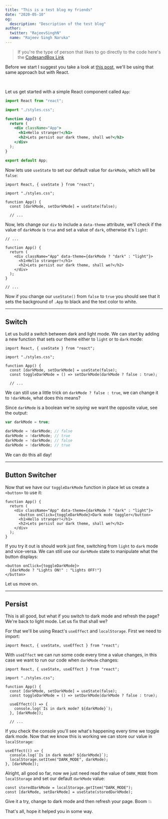 ```yaml
---
title: "This is a test blog my friends"
date: "2020-05-10"
og:
  description: "Description of the test blog"
author:
  twitter: "RajeevSinghN"
  name: "Rajeev Singh Naruka"
---
```


> If you're the type of person that likes to go directly to the code here's the [CodesandBox Link](https://codesandbox.io/s/affectionate-varahamihira-u5tvt?file=/src/App.js)

Before we start I suggest you take a look at [this post](https://telmo.im/writings/dark-light-mode-css-javascript), we'll be using that same approach but with React.

<br>

Let us get started with a simple React component called `App`:

```jsx
import React from "react";

import "./styles.css";

function App() {
  return (
    <div className="App">
      <h1>Hello stranger!</h1>
      <h2>Lets persist our dark theme, shall we?</h2>
    </div>
  );
}

export default App;
```

Now lets use `useState` to set our default value for `darkMode`, which will be `false`:

```js:!-1,6
import React, { useState } from "react";

import "./styles.css";

function App() {
  const [darkMode, setDarkMode] = useState(false);

  // ...
```

Now, lets change our `div` to include a `data-theme` attribute, we'll check if the value of `darkMode` is `true` and set a value of `dark`, otherwise it's `light`:

```jsx:!-5
// ...

function App() {
  return (
    <div className="App" data-theme={darkMode ? "dark" : "light"}>
      <h1>Hello stranger!</h1>
      <h2>Lets persist our dark theme, shall we?</h2>
    </div>
  );
}

// ...
```

Now if you change our `useState()` from `false` to `true` you should see that it sets the background of `.App` to black and the text color to white.

---

## Switch

Let us build a switch between dark and light mode. We can start by adding a new function that sets our theme either to `light` or to `dark` mode:

```js:7
import React, { useState } from "react";

import "./styles.css";

function App() {
  const [darkMode, setDarkMode] = useState(false);
  const toggleDarkMode = () => setDarkMode(darkMode ? false : true);

  // ...
```

We can still use a little trick on `darkMode ? false : true`, we can change it to `!darkMode`, what does this means?

Since `darkMode` is a boolean we're _saying_ we want the opposite value, see the output:

```js
var darkMode = true;

darkMode = !darkMode; // false
darkMode = !darkMode; // true
darkMode = !darkMode; // false
darkMode = !darkMode; // true
```

We can do this all day!

---

## Button Switcher

Now that we have our `toggleDarkMode` function in place let us create a `<button>` to use it:

```jsx:4-6
function App() {
  return (
    <div className="App" data-theme={darkMode ? "dark" : "light"}>
      <button onClick={toggleDarkMode}>Dark mode toggler</button>
      <h1>Hello stranger!</h1>
      <h2>Lets persist our dark theme, shall we?</h2>
    </div>
  );
}
```

If you try it out is should work just fine, switching from `light` to `dark` mode and vice-versa. We can still use our `darkMode` state to manipulate what the button displays:

```jsx:!-2
<button onClick={toggleDarkMode}>
  {darkMode ? "Lights ON!" : "Lights OFF!"}
</button>
```

Let us move on.

---

## Persist

This is all good, but what if you switch to dark mode and refresh the page? We're back to light mode. Let us fix that shall we?

For that we'll be using React's `useEffect` and `localStorage`. First we need to import:

```js:!-1
import React, { useState, useEffect } from "react";
```

With `useEffect` we can run some code every time a value changes, in this case we want to run our code when `darkMode` changes:

```js:9-11
import React, { useState, useEffect } from "react";

import "./styles.css";

function App() {
  const [darkMode, setDarkMode] = useState(false);
  const toggleDarkMode = () => setDarkMode(darkMode ? false : true);

  useEffect(() => {
    console.log(`Is in dark mode? ${darkMode}`);
  }, [darkMode]);

  // ...
```

If you check the console you'll see what's happening every time we toggle dark mode. Now that we know this is working we can store our value in `localStorage`:

```js:-2,3
useEffect(() => {
  console.log(`Is in dark mode? ${darkMode}`);
  localStorage.setItem("DARK_MODE", darkMode);
}, [darkMode]);
```

Alright, all good so far, now we just need read the value of `DARK_MODE` from `localStorage` and set our default `darkMode` value:

```js:1,!-2
const storedDarkMode = localStorage.getItem("DARK_MODE");
const [darkMode, setDarkMode] = useState(storedDarkMode);
```

Give it a try, change to dark mode and then refresh your page. Boom 💥

That's all, hope it helped you in some way.
